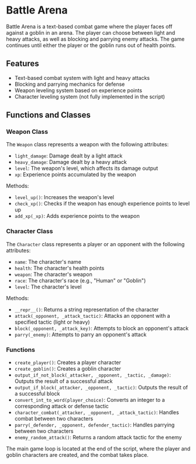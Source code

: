 # Battle Arena

Battle Arena is a text-based combat game where the player faces off against a goblin in an arena. The player can choose between light and heavy attacks, as well as blocking and parrying enemy attacks. The game continues until either the player or the goblin runs out of health points.

## Features

- Text-based combat system with light and heavy attacks
- Blocking and parrying mechanics for defense
- Weapon leveling system based on experience points
- Character leveling system (not fully implemented in the script)

## Functions and Classes

### Weapon Class

The `Weapon` class represents a weapon with the following attributes:

- `light_damage`: Damage dealt by a light attack
- `heavy_damage`: Damage dealt by a heavy attack
- `level`: The weapon's level, which affects its damage output
- `xp`: Experience points accumulated by the weapon

Methods:

- `level_up()`: Increases the weapon's level
- `check_xp()`: Checks if the weapon has enough experience points to level up
- `add_xp(_xp)`: Adds experience points to the weapon

### Character Class

The `Character` class represents a player or an opponent with the following attributes:

- `name`: The character's name
- `health`: The character's health points
- `weapon`: The character's weapon
- `race`: The character's race (e.g., "Human" or "Goblin")
- `level`: The character's level

Methods:

- `__repr__()`: Returns a string representation of the character
- `attack(_opponent, _attack_tactic)`: Attacks an opponent with a specified tactic (light or heavy)
- `block(_opponent, _attack_key)`: Attempts to block an opponent's attack
- `parry(_enemy)`: Attempts to parry an opponent's attack

### Functions

- `create_player()`: Creates a player character
- `create_goblin()`: Creates a goblin character
- `output_if_not_block(_attacker, _opponent, _tactic, _damage)`: Outputs the result of a successful attack 
- `output_if_block(_attacker, _opponent, _tactic)`: Outputs the result of a successful block
- `convert_int_to_word(player_choice)`: Converts an integer to a corresponding attack or defense tactic
- `character_combat(_attacker, _opponent, _attack_tactic)`: Handles combat between two characters
- `parry(_defender, _opponent, defender_tactic)`: Handles parrying between two characters
- `enemy_random_attack()`: Returns a random attack tactic for the enemy

The main game loop is located at the end of the script, where the player and goblin characters are created, and the combat takes place.